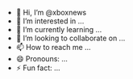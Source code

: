 - 👋 Hi, I’m @xboxnews
- 👀 I’m interested in ...
- 🌱 I’m currently learning ...
- 💞️ I’m looking to collaborate on ...
- 📫 How to reach me ...
- 😄 Pronouns: ...
- ⚡ Fun fact: ...

<!---
xboxnews/xboxnews is a ✨ special ✨ repository because its `README.md` (this file) appears on your GitHub profile.
You can click the Preview link to take a look at your changes.
--->

